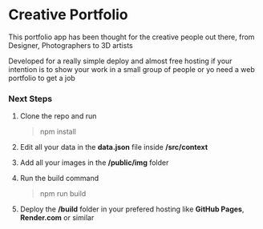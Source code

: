 # Creative Portfolio

This portfolio app has been thought for the creative people out there, from Designer, Photographers to 3D artists

Developed for a really simple deploy and almost free hosting if your intention is to show your work in a small group of people or yo need a web portfolio to get a job

### Next Steps

1. Clone the repo and run

	> npm install

2. Edit all your data in the **data.json** file inside **/src/context**

3. Add all your images in the **/public/img** folder

4. Run the build command

    > npm run build

5. Deploy the **/build** folder in your prefered hosting like **GitHub Pages**, **Render.com** or similar
